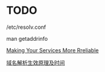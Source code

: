# TODO

/etc/resolv.conf

man getaddrinfo

[Making Your Services More Rreliable](https://kevin.burke.dev/slides/reliable-http/)

[域名解析生效原理及时间](https://www.dns.com/supports/584.html)